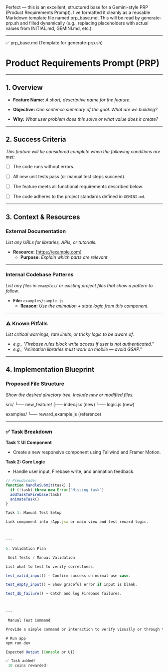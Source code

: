 Perfect — this is an excellent, structured base for a Gemini-style PRP (Product Requirements Prompt). I’ve formatted it cleanly as a reusable Markdown template file named prp_base.md. This will be read by generate-prp.sh and filled dynamically (e.g., replacing placeholders with actual values from INITIAL.md, GEMINI.md, etc.).


---

✅ prp_base.md (Template for generate-prp.sh)

#  Product Requirements Prompt (PRP)

---

## 1. Overview

- **Feature Name:** _A short, descriptive name for the feature._

- **Objective:** _One sentence summary of the goal. What are we building?_

- **Why:** _What user problem does this solve or what value does it create?_

---

## 2. Success Criteria

_This feature will be considered complete when the following conditions are met:_

- [ ] The code runs without errors.

- [ ] All new unit tests pass (or manual test steps succeed).

- [ ] The feature meets all functional requirements described below.

- [ ] The code adheres to the project standards defined in `GEMINI.md`.

---

## 3. Context & Resources

###  External Documentation

_List any URLs for libraries, APIs, or tutorials._

- **Resource:** [https://example.com]  
  - **Purpose:** _Explain which parts are relevant._

---

###  Internal Codebase Patterns

_List any files in `examples/` or existing project files that show a pattern to follow._

- **File:** `examples/sample.js`  
  - **Reason:** _Use the animation + state logic from this component._

---

### ⚠️ Known Pitfalls

_List critical warnings, rate limits, or tricky logic to be aware of._

- _e.g., "Firebase rules block write access if user is not authenticated."_  
- _e.g., "Animation libraries must work on mobile — avoid GSAP."_

---

## 4. Implementation Blueprint

###  Proposed File Structure

_Show the desired directory tree. Include new or modified files._

src/ └── new_feature/ ├── index.jsx         (new) └── logic.js          (new)

examples/ └── reward_example.js     (reference)

---

### ✅ Task Breakdown

**Task 1: UI Component**

- Create a new responsive component using Tailwind and Framer Motion.

**Task 2: Core Logic**

- Handle user input, Firebase write, and animation feedback.

```js
// Pseudocode:
function handleSubmit(task) {
  if (!task) throw new Error("Missing task")
  addTaskToFirebase(task)
  animateTask()
}

Task 3: Manual Test Setup

Link component into /App.jsx or main view and test reward logic.



---

5. Validation Plan

 Unit Tests / Manual Validation

List what to test to verify correctness.

test_valid_input() – Confirm success on normal use case.

test_empty_input() – Show graceful error if input is blank.

test_db_failure() – Catch and log Firebase failures.



---

‍ Manual Test Command

Provide a simple command or interaction to verify visually or through the console.

# Run app
npm run dev

Expected Output (Console or UI):

✅ Task added!
 10 coins rewarded!